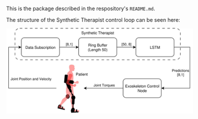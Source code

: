 This is the package described in the respository's ```README.md```.

The structure of the Synthetic Therapist control loop can be seen here:

![Synthetic Therapist Control Loop](SyntheticTherapistControlLoop.png?raw=true "Control Loop")
